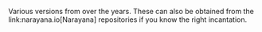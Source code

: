 Various versions from over the years. These can also be obtained from the link:narayana.io[Narayana] repositories if you know the right incantation.
